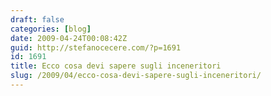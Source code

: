 ```yaml
---
draft: false
categories: [blog]
date: 2009-04-24T00:08:42Z
guid: http://stefanocecere.com/?p=1691
id: 1691
title: Ecco cosa devi sapere sugli inceneritori
slug: /2009/04/ecco-cosa-devi-sapere-sugli-inceneritori/
---
```


